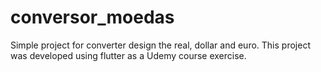 # conversor_moedas

Simple project for converter design the real, dollar and euro.
This project was developed using flutter as a Udemy course exercise.
